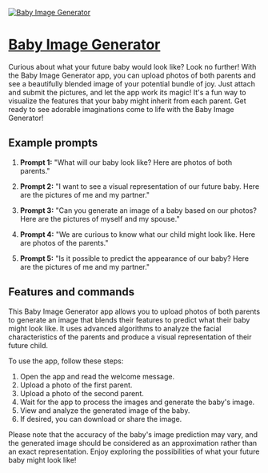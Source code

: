 [![Baby Image Generator](https://files.oaiusercontent.com/file-cNJm4dRl4GB3KcNaxD28d5iM?se=2123-10-17T21%3A25%3A24Z&sp=r&sv=2021-08-06&sr=b&rscc=max-age%3D31536000%2C%20immutable&rscd=attachment%3B%20filename%3D2465c9e8-2d0c-47e6-af2d-5777bda434bc.png&sig=%2B%2BJqABrD6RBswA4ql6lhrMjv74ZPiX0JqViaL7qfyZM%3D)](https://chat.openai.com/g/g-JX7I8r7EZ-baby-image-generator)

# [Baby Image Generator](https://chat.openai.com/g/g-JX7I8r7EZ-baby-image-generator)

Curious about what your future baby would look like? Look no further! With the Baby Image Generator app, you can upload photos of both parents and see a beautifully blended image of your potential bundle of joy. Just attach and submit the pictures, and let the app work its magic! It's a fun way to visualize the features that your baby might inherit from each parent. Get ready to see adorable imaginations come to life with the Baby Image Generator!

## Example prompts

1. **Prompt 1:** "What will our baby look like? Here are photos of both parents."

2. **Prompt 2:** "I want to see a visual representation of our future baby. Here are the pictures of me and my partner."

3. **Prompt 3:** "Can you generate an image of a baby based on our photos? Here are the pictures of myself and my spouse."

4. **Prompt 4:** "We are curious to know what our child might look like. Here are photos of the parents."

5. **Prompt 5:** "Is it possible to predict the appearance of our baby? Here are the pictures of me and my partner."

## Features and commands

This Baby Image Generator app allows you to upload photos of both parents to generate an image that blends their features to predict what their baby might look like. It uses advanced algorithms to analyze the facial characteristics of the parents and produce a visual representation of their future child.

To use the app, follow these steps:

1. Open the app and read the welcome message.
2. Upload a photo of the first parent.
3. Upload a photo of the second parent.
4. Wait for the app to process the images and generate the baby's image.
5. View and analyze the generated image of the baby.
6. If desired, you can download or share the image.

Please note that the accuracy of the baby's image prediction may vary, and the generated image should be considered as an approximation rather than an exact representation. Enjoy exploring the possibilities of what your future baby might look like!
